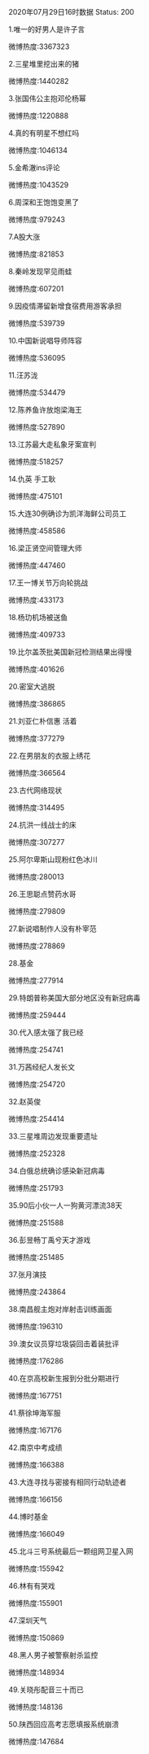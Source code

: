 2020年07月29日16时数据
Status: 200

1.唯一的好男人是许子言

微博热度:3367323

2.三星堆里挖出来的猪

微博热度:1440282

3.张国伟公主抱邓伦杨幂

微博热度:1220888

4.真的有明星不想红吗

微博热度:1046134

5.金希澈ins评论

微博热度:1043529

6.周深和王饱饱变黑了

微博热度:979243

7.A股大涨

微博热度:821853

8.秦岭发现罕见雨蛙

微博热度:607201

9.因疫情滞留新增食宿费用游客承担

微博热度:539739

10.中国新说唱导师阵容

微博热度:536095

11.汪苏泷

微博热度:534479

12.陈养鱼许放炮梁海王

微博热度:527890

13.江苏最大走私象牙案宣判

微博热度:518257

14.仇英 手工耿

微博热度:475101

15.大连30例确诊为凯洋海鲜公司员工

微博热度:458586

16.梁正贤空间管理大师

微博热度:447460

17.王一博关节万向轮挑战

微博热度:433173

18.杨玏机场被送鱼

微博热度:409733

19.比尔盖茨批美国新冠检测结果出得慢

微博热度:401626

20.密室大逃脱

微博热度:386865

21.刘亚仁朴信惠 活着

微博热度:377279

22.在男朋友的衣服上绣花

微博热度:366564

23.古代网络现状

微博热度:314495

24.抗洪一线战士的床

微博热度:307277

25.阿尔卑斯山现粉红色冰川

微博热度:280013

26.王思聪点赞药水哥

微博热度:279809

27.新说唱制作人没有朴宰范

微博热度:278869

28.基金

微博热度:277914

29.特朗普称美国大部分地区没有新冠病毒

微博热度:259444

30.代入感太强了我已经

微博热度:254741

31.万茜经纪人发长文

微博热度:254720

32.赵英俊

微博热度:254414

33.三星堆周边发现重要遗址

微博热度:252328

34.白俄总统确诊感染新冠病毒

微博热度:251793

35.90后小伙一人一狗黄河漂流38天

微博热度:251588

36.彭昱畅丁禹兮天才游戏

微博热度:251485

37.张月演技

微博热度:243864

38.南昌舰主炮对岸射击训练画面

微博热度:196310

39.澳女议员穿垃圾袋回击着装批评

微博热度:176286

40.在京高校新生报到分批分期进行

微博热度:167751

41.蔡徐坤海军服

微博热度:167176

42.南京中考成绩

微博热度:166388

43.大连寻找与密接有相同行动轨迹者

微博热度:166156

44.博时基金

微博热度:166049

45.北斗三号系统最后一颗组网卫星入网

微博热度:155942

46.林有有哭戏

微博热度:155901

47.深圳天气

微博热度:150869

48.黑人男子被警察射杀监控

微博热度:148934

49.关晓彤配音三十而已

微博热度:148136

50.陕西回应高考志愿填报系统崩溃

微博热度:147684

